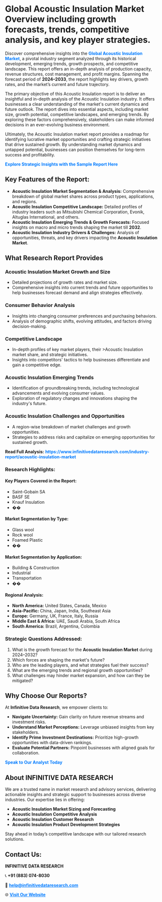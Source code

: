 <h1>Global Acoustic Insulation Market Overview including growth forecasts, trends, competitive analysis, and key player strategies.</h1>
<p>
Discover comprehensive insights into the 
<a href="https://www.infinitivedataresearch.com/industry-report/acoustic-insulation-market" rel="dofollow" style="color: #007BFF; text-decoration: none;"><strong>Global Acoustic Insulation Market</strong></a>, a pivotal industry segment analyzed through its historical development, emerging trends, growth prospects, and competitive landscape. This report offers an in-depth analysis of production capacity, revenue structures, cost management, and profit margins. Spanning the forecast period of <strong>2024–2033</strong>, the report highlights key drivers, growth rates, and the market’s current and future trajectory.
</p>
<p>
The primary objective of this Acoustic Insulation report is to deliver an insightful and in-depth analysis of the Acoustic Insulation industry. It offers businesses a clear understanding of the market's current dynamics and future outlook. The report dives into essential aspects, including market size, growth potential, competitive landscapes, and emerging trends. By exploring these factors comprehensively, stakeholders can make informed decisions in an ever-evolving business environment.
</p>
<p>
Ultimately, the Acoustic Insulation market report provides a roadmap for identifying lucrative market opportunities and crafting strategic initiatives that drive sustained growth. By understanding market dynamics and untapped potential, businesses can position themselves for long-term success and profitability.
</p>
<p>
<a href="https://www.infinitivedataresearch.com/request-sample/reportId=109677" style="color: #007BFF; text-decoration: none;"><strong>Explore Strategic Insights with the Sample Report Here</strong></a>
</p>

<h2>Key Features of the Report:</h2>
<ul>
<li><strong>Acoustic Insulation Market Segmentation & Analysis:</strong> Comprehensive breakdown of global market shares across product types, applications, and regions.</li>
<li><strong>Acoustic Insulation Competitive Landscape:</strong> Detailed profiles of industry leaders such as Mitsubishi Chemical Corporation, Evonik, Altuglas International, and others.</li>
<li><strong>Acoustic Insulation Emerging Trends & Growth Forecasts:</strong> Focused insights on macro and micro trends shaping the market till <strong>2032</strong>.</li>
<li><strong>Acoustic Insulation Industry Drivers & Challenges:</strong> Analysis of opportunities, threats, and key drivers impacting the <strong>Acoustic Insulation Market</strong>.</li>
</ul>

<h2>What Research Report Provides</h2>
<h3>Acoustic Insulation Market Growth and Size</h3>
<ul>
<li>Detailed projections of growth rates and market size.</li>
<li>Comprehensive insights into current trends and future opportunities to help businesses forecast demand and align strategies effectively.</li>
</ul>

<h3>Consumer Behavior Analysis</h3>
<ul>
<li>Insights into changing consumer preferences and purchasing behaviors.</li>
<li>Analysis of demographic shifts, evolving attitudes, and factors driving decision-making.</li>
</ul>

<h3>Competitive Landscape</h3>
<ul>
<li>In-depth profiles of key market players, their >Acoustic Insulation market share, and strategic initiatives.</li>
<li>Insights into competitors' tactics to help businesses differentiate and gain a competitive edge.</li>
</ul>

<h3>Acoustic Insulation Emerging Trends</h3>
<ul>
<li>Identification of groundbreaking trends, including technological advancements and evolving consumer values.</li>
<li>Exploration of regulatory changes and innovations shaping the industry's future.</li>
</ul>

<h3>Acoustic Insulation Challenges and Opportunities</h3>
<ul>
<li>A region-wise breakdown of market challenges and growth opportunities.</li>
<li>Strategies to address risks and capitalize on emerging opportunities for sustained growth.</li>
</ul>
<p><strong>Read Full Analysis:</strong> <a href="https://www.infinitivedataresearch.com/industry-report/acoustic-insulation-market" rel="dofollow" style="color: #007BFF; text-decoration: none;"><strong>https://www.infinitivedataresearch.com/industry-report/acoustic-insulation-market</strong></a></p>
<h3>Research Highlights:</h3>
<h4>Key Players Covered in the Report:</h4>
<ul><li>Saint-Gobain SA</li><li>BASF SE</li><li>Knauf Insulation</li><li>��</li></ul>
<h4>Market Segmentation by Type:</h4>
<ul><li>Glass wool</li><li>Rock wool</li><li>Foamed Plastic</li><li>��</li></ul>
<h4>Market Segmentation by Application:</h4>
<ul><li>Building &amp; Construction</li><li>Industrial</li><li>Transportation</li><li>��</li></ul>

<h4>Regional Analysis:</h4>
<ul>
<li><strong>North America:</strong> United States, Canada, Mexico</li>
<li><strong>Asia-Pacific:</strong> China, Japan, India, Southeast Asia</li>
<li><strong>Europe:</strong> Germany, UK, France, Italy, Russia</li>
<li><strong>Middle East & Africa:</strong> UAE, Saudi Arabia, South Africa</li>
<li><strong>South America:</strong> Brazil, Argentina, Colombia</li>
</ul>

<h3>Strategic Questions Addressed:</h3>
<ol>
<li>What is the growth forecast for the <strong>Acoustic Insulation Market</strong> during 2024–2032?</li>
<li>Which forces are shaping the market's future?</li>
<li>Who are the leading players, and what strategies fuel their success?</li>
<li>What are the emerging trends and regional growth opportunities?</li>
<li>What challenges may hinder market expansion, and how can they be mitigated?</li>
</ol>

<h2>Why Choose Our Reports?</h2>
<p>At <strong>Infinitive Data Research</strong>, we empower clients to:</p>
<ul>
<li><strong>Navigate Uncertainty:</strong> Gain clarity on future revenue streams and investment risks.</li>
<li><strong>Understand Market Perceptions:</strong> Leverage unbiased insights from key stakeholders.</li>
<li><strong>Identify Prime Investment Destinations:</strong> Prioritize high-growth opportunities with data-driven rankings.</li>
<li><strong>Evaluate Potential Partners:</strong> Pinpoint businesses with aligned goals for collaboration.</li>
</ul>
<p><a href="https://www.infinitivedataresearch.com/industry-report/acoustic-insulation-market" rel="dofollow" style="color: #007BFF; text-decoration: none;"><strong>Speak to Our Analyst Today</strong></a></p>

<h2>About INFINITIVE DATA RESEARCH</h2>
<p>We are a trusted name in market research and advisory services, delivering actionable insights and strategic support to businesses across diverse industries. Our expertise lies in offering:</p>
<ul>
<li><strong>Acoustic Insulation Market Sizing and Forecasting</strong></li>
<li><strong>Acoustic Insulation Competitive Analysis</strong></li>
<li><strong>Acoustic Insulation Customer Research</strong></li>
<li><strong>Acoustic Insulation Product Development Strategies</strong></li>
</ul>
<p>Stay ahead in today’s competitive landscape with our tailored research solutions.</p>

<h2>Contact Us:</h2>
<p><strong>INFINITIVE DATA RESEARCH</strong></p>
<p>📞 <strong>+91 (883) 074-8030</strong></p>
<p>📧 <strong><a href="mailto:help@infinitivedataresearch.com" style="color: #007BFF;">help@infinitivedataresearch.com</a></strong></p>
<p>🌐 <strong><a href="https://www.infinitivedataresearch.com" rel="dofollow" style="color: #007BFF;">Visit Our Website</a></strong></p>